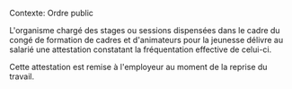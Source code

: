 Contexte: Ordre public

L'organisme chargé des stages ou sessions dispensées dans le cadre du congé de formation de cadres et d'animateurs pour la jeunesse délivre au salarié une attestation constatant la fréquentation effective de celui-ci.

Cette attestation est remise à l'employeur au moment de la reprise du travail.